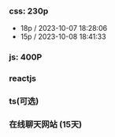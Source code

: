### css: 230p
- 18p / 2023-10-07 18:28:06
- 15p / 2023-10-08 18:41:33

### js: 400P

### reactjs

### ts(可选)

### 在线聊天网站 (15天)
